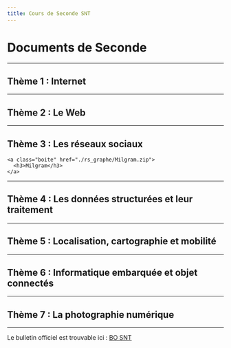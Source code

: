 ```yaml
---
title: Cours de Seconde SNT
---
```


# Documents de Seconde


<link rel="stylesheet" href="../assets/style.css" />

---

## Thème 1 : Internet

<div class="cours-section">
  <div class="boites-lecons">

  </div>
</div>

---

## Thème 2 : Le Web

<div class="cours-section">
  <div class="boites-lecons">


  </div>
</div>

---

## Thème 3 : Les réseaux sociaux

<div class="cours-section">
  <div class="boites-lecons">

    <a class="boite" href="./rs_graphe/Milgram.zip">
      <h3>Milgram</h3>
    </a>

  </div>
</div>

---

## Thème 4 : Les données structurées et leur traitement

<div class="cours-section">
  <div class="boites-lecons">


  </div>
</div>

---

## Thème 5 : Localisation, cartographie et mobilité

<div class="cours-section">
  <div class="boites-lecons">



  </div>
</div>

---

## Thème 6 : Informatique embarquée et objet connectés

<div class="cours-section">
  <div class="boites-lecons">


  </div>
</div>

---

## Thème 7 : La photographie numérique

<div class="cours-section">
  <div class="boites-lecons">



  </div>
</div>

---

Le bulletin officiel est trouvable ici : [BO SNT](BO_SNT.pdf)

